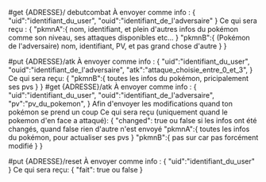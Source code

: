 #get {ADRESSE}/ debutcombat
À envoyer comme info :
    {
        "uid":"identifiant_du_user",
        "ouid":"identifiant_de_l'adversaire"
    }
Ce qui sera reçu :
{
    "pkmnA":{
        nom, identifiant, et plein d'autres infos du pokémon comme son niveau, ses attaques disponibles etc...
    }
    "pkmnB":{
        (Pokémon de l'adversaire)
        nom, identifiant, PV, et pas grand chose d'autre
    }
}

#put {ADRESSE}/atk
À envoyer comme info :
{
    "uid":"identifiant_du_user",
    "ouid":"identifiant_de_l'adversaire",
    "atk":"attaque_choisie_entre_0_et_3",
}
Ce qui sera reçu:
{
    "pkmnB":{
        toutes les infos du pokémon, pricipalement ses pvs
    }
}
#get {ADRESSE}/atk
À envoyer comme info :
{
    "uid":"identifiant_du_user",
    "ouid":"identifiant_de_l'adversaire",
    "pv":"pv_du_pokemon",
}
Afin d'envoyer les modifications quand ton pokémon se prend un coup
Ce qui sera reçu (uniquement quand le pokemon d'en face a attaqué):
{
    "changed": true ou false si les infos ont été changés, quand false rien d'autre n'est envoyé
    "pkmnA":{
        toutes les infos du pokémon, pour actualiser ses pvs
    }
    "pkmnB":{
        pas sur car pas forcément modifié
    }
}

#put {ADRESSE}/reset
À envoyer comme info :
{
    "uid":"identifiant_du_user"
}
Ce qui sera reçu:
{
    "fait": true ou false 
}
